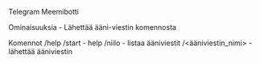Telegram Meemibotti

Ominaisuuksia
    - Lähettää ääni-viestin komennosta

Komennot
    /help /start - help
    /niilo - listaa ääniviestit
    /<ääniviestin_nimi> - lähettää ääniviestin

